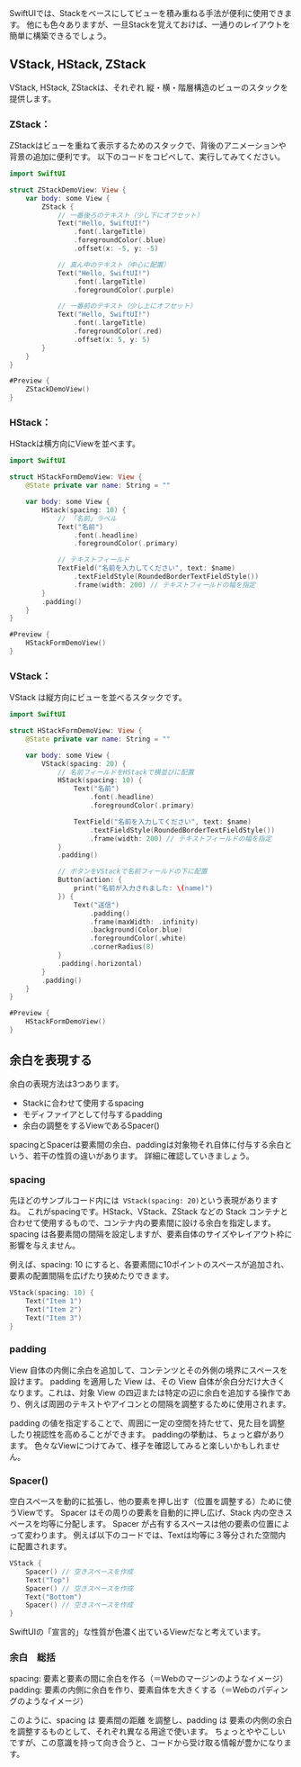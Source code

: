 SwiftUIでは、Stackをベースにしてビューを積み重ねる手法が便利に使用できます。
他にも色々ありますが、一旦Stackを覚えておけば、一通りのレイアウトを簡単に構築できるでしょう。

##  VStack, HStack, ZStack
VStack, HStack, ZStackは、それぞれ 縦・横・階層構造のビューのスタックを提供します。

### ZStack：
ZStackはビューを重ねて表示するためのスタックで、背後のアニメーションや背景の追加に便利です。
以下のコードをコピペして、実行してみてください。
```swift
import SwiftUI

struct ZStackDemoView: View {
    var body: some View {
        ZStack {
            // 一番後ろのテキスト（少し下にオフセット）
            Text("Hello, SwiftUI!")
                .font(.largeTitle)
                .foregroundColor(.blue)
                .offset(x: -5, y: -5)

            // 真ん中のテキスト（中心に配置）
            Text("Hello, SwiftUI!")
                .font(.largeTitle)
                .foregroundColor(.purple)

            // 一番前のテキスト（少し上にオフセット）
            Text("Hello, SwiftUI!")
                .font(.largeTitle)
                .foregroundColor(.red)
                .offset(x: 5, y: 5)
        }
    }
}

#Preview {
    ZStackDemoView()
}

```

### HStack：
HStackは横方向にViewを並べます。
```swift
import SwiftUI

struct HStackFormDemoView: View {
    @State private var name: String = ""

    var body: some View {
        HStack(spacing: 10) {
            // 「名前」ラベル
            Text("名前")
                .font(.headline)
                .foregroundColor(.primary)

            // テキストフィールド
            TextField("名前を入力してください", text: $name)
                .textFieldStyle(RoundedBorderTextFieldStyle())
                .frame(width: 200) // テキストフィールドの幅を指定
        }
        .padding()
    }
}

#Preview {
    HStackFormDemoView()
}

```

### VStack：
VStack は縦方向にビューを並べるスタックです。
```swift
import SwiftUI

struct HStackFormDemoView: View {
    @State private var name: String = ""

    var body: some View {
        VStack(spacing: 20) {
            // 名前フィールドをHStackで横並びに配置
            HStack(spacing: 10) {
                Text("名前")
                    .font(.headline)
                    .foregroundColor(.primary)

                TextField("名前を入力してください", text: $name)
                    .textFieldStyle(RoundedBorderTextFieldStyle())
                    .frame(width: 200) // テキストフィールドの幅を指定
            }
            .padding()

            // ボタンをVStackで名前フィールドの下に配置
            Button(action: {
                print("名前が入力されました: \(name)")
            }) {
                Text("送信")
                    .padding()
                    .frame(maxWidth: .infinity)
                    .background(Color.blue)
                    .foregroundColor(.white)
                    .cornerRadius(8)
            }
            .padding(.horizontal)
        }
        .padding()
    }
}

#Preview {
    HStackFormDemoView()
}
```

## 余白を表現する
余白の表現方法は3つあります。
- Stackに合わせて使用するspacing
- モディファイアとして付与するpadding
- 余白の調整をするViewであるSpacer()

spacingとSpacerは要素間の余白、paddingは対象物それ自体に付与する余白という、若干の性質の違いがあります。
詳細に確認していきましょう。

### spacing
先ほどのサンプルコード内には` VStack(spacing: 20)`という表現がありますね。
これがspacingです。HStack、VStack、ZStack などの Stack コンテナと合わせて使用するもので、コンテナ内の要素間に設ける余白を指定します。
spacing は各要素間の間隔を設定しますが、要素自体のサイズやレイアウト枠に影響を与えません。

例えば、spacing: 10 にすると、各要素間に10ポイントのスペースが追加され、要素の配置間隔を広げたり狭めたりできます。
```swift
VStack(spacing: 10) {
    Text("Item 1")
    Text("Item 2")
    Text("Item 3")
}
```

### padding
View 自体の内側に余白を追加して、コンテンツとその外側の境界にスペースを設けます。
padding を適用した View は、その View 自体が余白分だけ大きくなります。これは、対象 View の四辺または特定の辺に余白を追加する操作であり、例えば周囲のテキストやアイコンとの間隔を調整するために使用されます。

padding の値を指定することで、周囲に一定の空間を持たせて、見た目を調整したり視認性を高めることができます。
paddingの挙動は、ちょっと癖があります。
色々なViewにつけてみて、様子を確認してみると楽しいかもしれません。

### Spacer()
空白スペースを動的に拡張し、他の要素を押し出す（位置を調整する）ために使うViewです。
Spacer はその周りの要素を自動的に押し広げ、Stack 内の空きスペースを均等に分配します。
Spacer が占有するスペースは他の要素の位置によって変わります。
例えば以下のコードでは、Textは均等に３等分された空間内に配置されます。
```swift
VStack {
    Spacer() // 空きスペースを作成
    Text("Top")
    Spacer() // 空きスペースを作成
    Text("Bottom")
    Spacer() // 空きスペースを作成
}

```
SwiftUIの「宣言的」な性質が色濃く出ているViewだなと考えています。

### 余白　総括
spacing: 要素と要素の間に余白を作る（＝Webのマージンのようなイメージ）
padding: 要素の内側に余白を作り、要素自体を大きくする（＝Webのパディングのようなイメージ）

このように、spacing は 要素間の距離 を調整し、padding は 要素の内側の余白 を調整するものとして、それぞれ異なる用途で使います。
ちょっとややこしいですが、この意識を持って向き合うと、コードから受け取る情報が豊かになります。